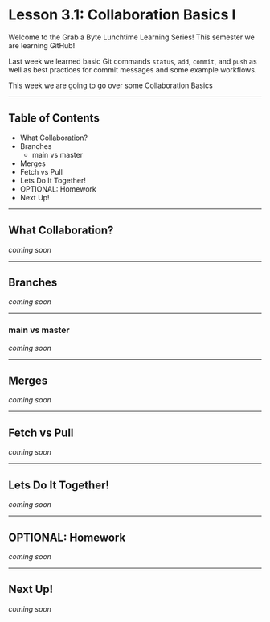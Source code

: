 # Lesson 3.1: Collaboration Basics I

Welcome to the Grab a Byte Lunchtime Learning Series! This semester we are learning GitHub!

Last week we learned basic Git commands ```status```, ```add```, ```commit```, and ```push``` as well as best practices for commit messages and some example workflows. 

This week we are going to go over some Collaboration Basics

---

## Table of Contents
- What Collaboration?
- Branches
  - main vs master
- Merges
- Fetch vs Pull
- Lets Do It Together!
- OPTIONAL: Homework
- Next Up!


---

## What Collaboration?
*coming soon*

---


## Branches
*coming soon*

---


### main vs master
*coming soon*

---


## Merges
*coming soon*

---


## Fetch vs Pull
*coming soon*

---


## Lets Do It Together!
*coming soon*

---


## OPTIONAL: Homework
*coming soon*

---


## Next Up!
*coming soon*